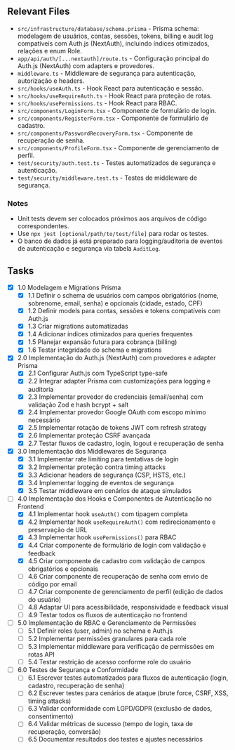 ## Relevant Files

- `src/infrastructure/database/schema.prisma` - Prisma schema: modelagem de usuários, contas, sessões, tokens, billing e audit log compatíveis com Auth.js (NextAuth), incluindo índices otimizados, relações e enum Role.
- `app/api/auth/[...nextauth]/route.ts` - Configuração principal do Auth.js (NextAuth) com adapters e provedores.
- `middleware.ts` - Middleware de segurança para autenticação, autorização e headers.
- `src/hooks/useAuth.ts` - Hook React para autenticação e sessão.
- `src/hooks/useRequireAuth.ts` - Hook React para proteção de rotas.
- `src/hooks/usePermissions.ts` - Hook React para RBAC.
- `src/components/LoginForm.tsx` - Componente de formulário de login.
- `src/components/RegisterForm.tsx` - Componente de formulário de cadastro.
- `src/components/PasswordRecoveryForm.tsx` - Componente de recuperação de senha.
- `src/components/ProfileForm.tsx` - Componente de gerenciamento de perfil.
- `test/security/auth.test.ts` - Testes automatizados de segurança e autenticação.
- `test/security/middleware.test.ts` - Testes de middleware de segurança.

### Notes

- Unit tests devem ser colocados próximos aos arquivos de código correspondentes.
- Use `npx jest [optional/path/to/test/file]` para rodar os testes.
- O banco de dados já está preparado para logging/auditoria de eventos de autenticação e segurança via tabela `AuditLog`.

## Tasks

- [x] 1.0 Modelagem e Migrations Prisma
  - [x] 1.1 Definir o schema de usuários com campos obrigatórios (nome, sobrenome, email, senha) e opcionais (cidade, estado, CPF)
  - [x] 1.2 Definir models para contas, sessões e tokens compatíveis com Auth.js
  - [x] 1.3 Criar migrations automatizadas
  - [x] 1.4 Adicionar índices otimizados para queries frequentes
  - [x] 1.5 Planejar expansão futura para cobrança (billing)
  - [x] 1.6 Testar integridade do schema e migrations

- [x] 2.0 Implementação do Auth.js (NextAuth) com provedores e adapter Prisma
  - [x] 2.1 Configurar Auth.js com TypeScript type-safe
  - [x] 2.2 Integrar adapter Prisma com customizações para logging e auditoria
  - [x] 2.3 Implementar provedor de credenciais (email/senha) com validação Zod e hash bcrypt + salt
  - [x] 2.4 Implementar provedor Google OAuth com escopo mínimo necessário
  - [x] 2.5 Implementar rotação de tokens JWT com refresh strategy
  - [x] 2.6 Implementar proteção CSRF avançada
  - [x] 2.7 Testar fluxos de cadastro, login, logout e recuperação de senha

- [x] 3.0 Implementação dos Middlewares de Segurança
  - [x] 3.1 Implementar rate limiting para tentativas de login
  - [x] 3.2 Implementar proteção contra timing attacks
  - [x] 3.3 Adicionar headers de segurança (CSP, HSTS, etc.)
  - [x] 3.4 Implementar logging de eventos de segurança
  - [x] 3.5 Testar middleware em cenários de ataque simulados

- [ ] 4.0 Implementação dos Hooks e Componentes de Autenticação no Frontend
  - [x] 4.1 Implementar hook `useAuth()` com tipagem completa
  - [x] 4.2 Implementar hook `useRequireAuth()` com redirecionamento e preservação de URL
  - [x] 4.3 Implementar hook `usePermissions()` para RBAC
  - [x] 4.4 Criar componente de formulário de login com validação e feedback
  - [x] 4.5 Criar componente de cadastro com validação de campos obrigatórios e opcionais
  - [ ] 4.6 Criar componente de recuperação de senha com envio de código por email
  - [ ] 4.7 Criar componente de gerenciamento de perfil (edição de dados do usuário)
  - [ ] 4.8 Adaptar UI para acessibilidade, responsividade e feedback visual
  - [ ] 4.9 Testar todos os fluxos de autenticação no frontend

- [ ] 5.0 Implementação de RBAC e Gerenciamento de Permissões
  - [ ] 5.1 Definir roles (user, admin) no schema e Auth.js
  - [ ] 5.2 Implementar permissões granulares para cada role
  - [ ] 5.3 Implementar middleware para verificação de permissões em rotas API
  - [ ] 5.4 Testar restrição de acesso conforme role do usuário

- [ ] 6.0 Testes de Segurança e Conformidade
  - [ ] 6.1 Escrever testes automatizados para fluxos de autenticação (login, cadastro, recuperação de senha)
  - [ ] 6.2 Escrever testes para cenários de ataque (brute force, CSRF, XSS, timing attacks)
  - [ ] 6.3 Validar conformidade com LGPD/GDPR (exclusão de dados, consentimento)
  - [ ] 6.4 Validar métricas de sucesso (tempo de login, taxa de recuperação, conversão)
  - [ ] 6.5 Documentar resultados dos testes e ajustes necessários 